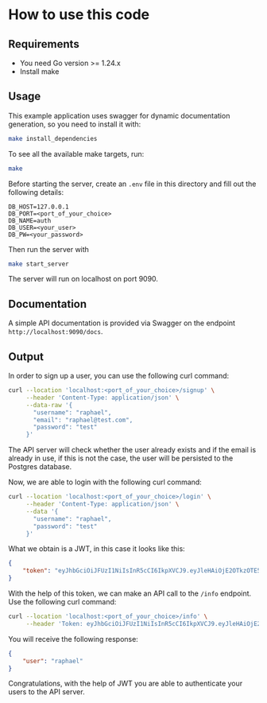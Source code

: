 # How to use this code
## Requirements
- You need Go version >= 1.24.x
- Install make

## Usage
This example application uses swagger for dynamic documentation generation, so you need to install it with:
```bash
make install_dependencies
```

To see all the available make targets, run:
```bash
make
```

Before starting the server, create an `.env` file in this directory and fill out the following details:
```
DB_HOST=127.0.0.1
DB_PORT=<port_of_your_choice>
DB_NAME=auth
DB_USER=<your_user>
DB_PW=<your_password>
```

Then run the server with
```bash
make start_server
```
The server will run on localhost on port 9090.

## Documentation
A simple API documentation is provided via Swagger on the endpoint `http://localhost:9090/docs`.

## Output
In order to sign up a user, you can use the following curl command:
```bash
curl --location 'localhost:<port_of_your_choice>/signup' \
     --header 'Content-Type: application/json' \
     --data-raw '{
       "username": "raphael",
       "email": "raphael@test.com",
       "password": "test"
     }'
```
The API server will check whether the user already exists and if the email is already in use, if this is not the case, the user will be persisted to the Postgres database.

Now, we are able to login with the following curl command:
```bash
curl --location 'localhost:<port_of_your_choice>/login' \
     --header 'Content-Type: application/json' \
     --data '{
       "username": "raphael",
       "password": "test"
     }'
```
What we obtain is a JWT, in this case it looks like this:
```json
{
    "token": "eyJhbGciOiJFUzI1NiIsInR5cCI6IkpXVCJ9.eyJleHAiOjE2OTkzOTE5ODMsIm5hbWUiOiJyYXBoYWVsIn0.nS8I2wz2Id2D7g2K5IkGsBDNBS0I-Nzor0QzRg-LR7EcEVKTROeHjTvUVZElLfezF3PS0NqVLAxOxfboLcSm_g"
}
```
With the help of this token, we can make an API call to the `/info` endpoint. Use the following curl command:
```bash
curl --location 'localhost:<port_of_your_choice>/info' \
     --header 'Token: eyJhbGciOiJFUzI1NiIsInR5cCI6IkpXVCJ9.eyJleHAiOjE2OTkzOTE5ODMsIm5hbWUiOiJyYXBoYWVsIn0.nS8I2wz2Id2D7g2K5IkGsBDNBS0I-Nzor0QzRg-LR7EcEVKTROeHjTvUVZElLfezF3PS0NqVLAxOxfboLcSm_g'
```
You will receive the following response:
```json 
{
    "user": "raphael"
}
```
Congratulations, with the help of JWT you are able to authenticate your users to the API server.
